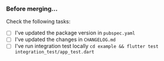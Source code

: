 ### Before merging...
Check the following tasks:
- [ ] I've updated the package version in `pubspec.yaml`
- [ ] I've updated the changes in `CHANGELOG.md`
- [ ] I've run integration test locally `cd example && flutter test integration_test/app_test.dart`